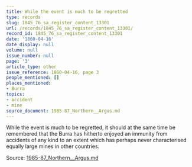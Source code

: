 ```yaml
---
title: While the event is much to be regretted
type: records
slug: 1845_76_sa_register_content_13301
url: /records/1845_76_sa_register_content_13301/
record_id: 1845_76_sa_register_content_13301
date: '1860-04-16'
date_display: null
volume: null
issue_number: null
page: '3'
article_type: other
issue_reference: 1860-04-16, page 3
people_mentioned: []
places_mentioned:
- Burra
topics:
- accident
- mine
source_document: 1985-87_Northern__Argus.md
---
```


While the event is much to be regretted, it should at the same time be remembered that the Burra has hitherto enjoyed an immunity from accidents of any kind to an extent which has perhaps never characterised equally large mines in other countries.

Source: [1985-87_Northern__Argus.md](/downloads/markdown/1985-87_Northern__Argus.md)
